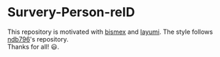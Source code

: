 # Survery-Person-reID
This repository is motivated with [bismex](https://github.com/bismex/Awesome-person-re-identification) and [layumi](https://github.com/layumi/Person_reID_baseline_pytorch). The style follows [ndb796](https://github.com/ndb796/Deep-Learning-Paper-Review-and-Practice)'s repository. <br/> Thanks for all! :smiley:. 
